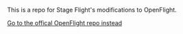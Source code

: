 This is a repo for Stage Flight's modifications to OpenFlight.

[Go to the offical OpenFlight repo instead](https://github.com/Mattshark89/OpenFlight-VRC)
